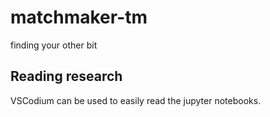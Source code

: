 # matchmaker-tm
finding your other bit

## Reading research
VSCodium can be used to easily read the jupyter notebooks.
